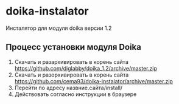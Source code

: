 # doika-instalator
Инсталятор для модуля doika версии 1.2


## Процесс установки модуля Doika

1. Скачать и разархивировать в корень сайта https://github.com/diglabby/doika_1.2/archive/master.zip
2. Скачать и разорхивировать в корень сайта https://github.com/cema93/doika-instalator/archive/master.zip
3. Перейти по адресу назвние.сайта/install/
4. Действовать согласно инструкции в браузере
